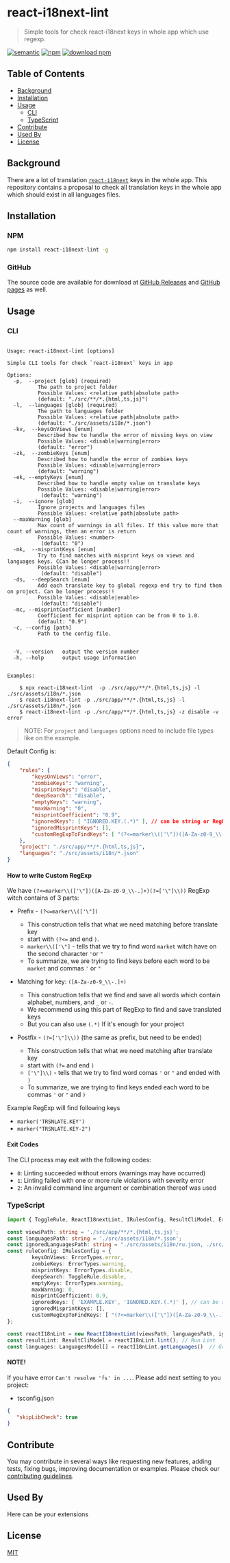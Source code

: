 # react-i18next-lint

> Simple tools for check react-i18next keys in whole app which use regexp.

[![semantic](https://img.shields.io/badge/%20%20%F0%9F%93%A6%F0%9F%9A%80-semantic--release-e10079.svg)](https://github.com/semantic-release/semantic-release)
[![npm](https://img.shields.io/npm/v/react-i18next-lint.svg)](https://www.npmjs.com/package/react-i18next-lint)
[![download npm](https://img.shields.io/npm/dm/react-i18next-lint.svg)](https://www.npmjs.com/package/react-i18next-lint)

## Table of Contents

- [Background](#background)
- [Installation](#installation)
- [Usage](#usage)
    - [CLI](#cli)
    - [TypeScript](#TypeScript)
- [Contribute](#contribute)
- [Used By](#UsedBy)
- [License](#license)

## Background

There are a lot of translation [`react-i18next`][react-i18next] keys in the whole app.
This repository contains a proposal to check all translation keys in the whole app
which should exist in all languages files.

## Installation

### NPM

```bash
npm install react-i18next-lint -g
```

### GitHub

The source code are available for download
at [GitHub Releases][github-release-url] and
[GitHub pages][github-pages-url] as well.

## Usage

### CLI

```text

Usage: react-i18next-lint [options]

Simple CLI tools for check `react-i18next` keys in app

Options:
  -p,  --project [glob] (required)
          The path to project folder
          Possible Values: <relative path|absolute path>
          (default: "./src/**/*.{html,ts,js}")
  -l,  --languages [glob] (required)
          The path to languages folder
          Possible Values: <relative path|absolute path>
          (default: "./src/assets/i18n/*.json")
  -kv,  --keysOnViews [enum]
          Described how to handle the error of missing keys on view
          Possible Values: <disable|warning|error>
          (default: "error")
  -zk,  --zombieKeys [enum]
          Described how to handle the error of zombies keys
          Possible Values: <disable|warning|error>
          (default: "warning")
  -ek, --emptyKeys [enum]
          Described how to handle empty value on translate keys
          Possible Values: <disable|warning|error>
           (default: "warning")
  -i,  --ignore [glob]
          Ignore projects and languages files
          Possible Values: <relative path|absolute path>
  --maxWarning [glob]
          Max count of warnings in all files. If this value more that count of warnings, then an error is return
          Possible Values: <number>
           (default: "0")
  -mk,  --misprintKeys [enum]
          Try to find matches with misprint keys on views and languages keys. CCan be longer process!!
          Possible Values: <disable|warning|error>
           (default: "disable")
  -ds,  --deepSearch [enum]
          Add each translate key to global regexp end try to find them on project. Can be longer process!!
          Possible Values: <disable|enable>
           (default: "disable")
  -mc, --misprintCoefficient [number]
          Coefficient for misprint option can be from 0 to 1.0.
          (default: "0.9")
  -c, --config [path]
          Path to the config file.


  -V, --version   output the version number
  -h, --help      output usage information


Examples:

    $ npx react-i18next-lint  -p ./src/app/**/*.{html,ts,js} -l ./src/assets/i18n/*.json
    $ react-i18next-lint -p ./src/app/**/*.{html,ts,js} -l ./src/assets/i18n/*.json
    $ react-i18next-lint -p ./src/app/**/*.{html,ts,js} -z disable -v error
```

> NOTE: For `project` and `languages` options need to include file types like on the example.


Default Config is:
```json
{
    "rules": {
        "keysOnViews": "error",
        "zombieKeys": "warning",
        "misprintKeys": "disable",
        "deepSearch": "disable",
        "emptyKeys": "warning",
        "maxWarning": "0",
        "misprintCoefficient": "0.9",
        "ignoredKeys": [ "IGNORED.KEY.(.*)" ], // can be string or RegExp
        "ignoredMisprintKeys": [],
        "customRegExpToFindKeys": [ "(?<=marker\\(['\"])([A-Za-z0-9_\\-.]+)(?=['\"]\\))"], // to find: marker('TRSNLATE.KEY');
    },
    "project": "./src/app/**/*.{html,ts,js}",
    "languages": "./src/assets/i18n/*.json"
}
```

#### How to write Custom RegExp

We have `(?<=marker\\(['\"])([A-Za-z0-9_\\-.]+)(?=['\"]\\))` RegExp witch contains of 3 parts:

- Prefix - `(?<=marker\\(['\"])`
   - This construction tells that what we need matching before translate key
   - start with `(?<=` and end `)`.
   - `marker\\(['\"]` - tells that we try to find word `market` witch have on the second character `'`or `"`
   - To summarize, we are trying to find keys before each word to be `market` and commas `'` or `"`
  
- Matching for key: `([A-Za-z0-9_\\-.]+)`
  - This construction tells that we find and save all words which contain alphabet, numbers, and `_` or `-`.
  - We recommend using this part of RegExp to find and save translated keys
  - But you can also use `(.*)` If it's enough for your project
- Postfix - `(?=['\"]\\))` (the same as prefix, but need to be ended)
  - This construction tells that what we need matching after translate key
  - start with `(?=` and end `)`
  - `['\"]\\)` - tells that we try to find word comas `'` or `"` and ended with `)`
  - To summarize, we are trying to find keys ended each word to be commas `'` or `"` and `)`

Example RegExp will find following keys
  - `marker('TRSNLATE.KEY')`
  - `marker("TRSNLATE.KEY-2")`

#### Exit Codes

The CLI process may exit with the following codes:

- `0`: Linting succeeded without errors (warnings may have occurred)
- `1`: Linting failed with one or more rule violations with severity error
- `2`: An invalid command line argument or combination thereof was used

### TypeScript

```typescript
import { ToggleRule, ReactI18nextLint, IRulesConfig, ResultCliModel, ErrorTypes, LanguagesModel } from 'react-i18next-lint';

const viewsPath: string = './src/app/**/*.{html,ts,js}';
const languagesPath: string = './src/assets/i18n/*.json';
const ignoredLanguagesPath: string = "./src/assets/i18n/ru.json, ./src/assets/i18n/ru-RU.json";
const ruleConfig: IRulesConfig = {
        keysOnViews: ErrorTypes.error,
        zombieKeys: ErrorTypes.warning,
        misprintKeys: ErrorTypes.disable,
        deepSearch: ToggleRule.disable,
        emptyKeys: ErrorTypes.warning,
        maxWarning: 0,
        misprintCoefficient: 0.9,
        ignoredKeys: [ 'EXAMPLE.KEY', 'IGNORED.KEY.(.*)' ], // can be string or RegExp
        ignoredMisprintKeys: [],
        customRegExpToFindKeys: [ "(?<=marker\\(['\"])([A-Za-z0-9_\\-.]+)(?=['\"]\\))" ] // to find: marker('TRSNLATE.KEY');
};

const reactI18nLint = new ReactI18nextLint(viewsPath, languagesPath, ignoredLanguagesPath, ruleConfig)
const resultLint: ResultCliModel = reactI18nLint.lint(); // Run Lint
const languages: LanguagesModel[] = reactI18nLint.getLanguages()  // Get Languages with all keys and views

```

#### NOTE!
If you have error `Can't resolve 'fs' in ...`. Please add next setting to you project:

 - tsconfig.json
 ```json
{
    "skipLibCheck": true
}
```

## Contribute

You may contribute in several ways like requesting new features,
adding tests, fixing bugs, improving documentation or examples.
Please check our [contributing guidelines][contributing].

## Used By

Here can be your extensions

## License

[MIT][license-url]

[react-i18next]: https://react.i18next.com/
[semantic-shield]: https://img.shields.io/badge/%20%20%F0%9F%93%A6%F0%9F%9A%80-semantic--release-e10079.svg
[semantic-url]: https://github.com/semantic-release/semantic-release
[npm-shield]: https://img.shields.io/npm/v/svoboda-rabstvo/react-i18next-lint.svg
[npm-url]: https://www.npmjs.com/package/react-i18next-lint
[npm]: https://www.npmjs.com
[node-js]: https://nodejs.org
[github-shield]: https://img.shields.io/github/release/svoboda-rabstvo/react-i18next-lint.svg?label=github
[github-url]: https://github.com/svoboda-rabstvo/react-i18next-lint
[github-release-url]: https://github.com/svoboda-rabstvo/react-i18next-lint/releases
[github-pages-url]: https://svoboda-rabstvo.github.io/react-i18next-lint/
[schema-url]: http://json-schema.org/
[doc-url]: https://github.com/svoboda-rabstvo/react-i18next-lint/blob/develop/doc
[license-url]: https://github.com/svoboda-rabstvo/react-i18next-lint/blob/develop/LICENSE.md
[meta-url]: https://en.wikipedia.org/wiki/List_of_software_package_management_systems#Meta_package_managers
[contributing]: https://github.com/svoboda-rabstvo/react-i18next-lint/blob/develop/.github/CONTRIBUTING.md
